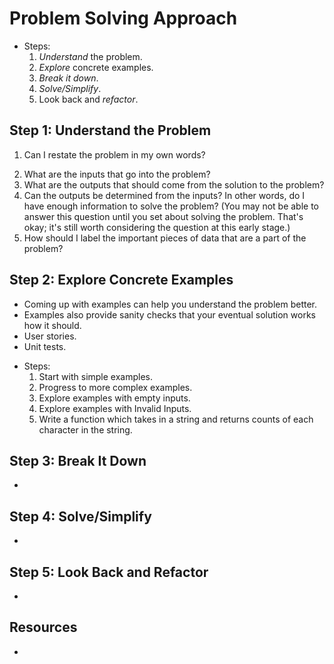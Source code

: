 # Problem Solving Approach

- Steps:
  1. *Understand* the problem.
  2. *Explore* concrete examples.
  3. *Break it down*.
  4. *Solve/Simplify*.
  5. Look back and *refactor*.

## Step 1: Understand the Problem

1) Can I restate the problem in my own words?
2. What are the inputs that go into the problem?
3. What are the outputs that should come from the solution to the problem?
4. Can the outputs be determined from the inputs? In other words, do I have enough information to solve the problem? (You may not be able to answer this question until you set about solving the problem. That's okay; it's still worth considering the question at this early stage.)
5. How should I label the important pieces of data that are a part of the problem?

## Step 2: Explore Concrete Examples

* Coming up with examples can help you understand the problem better.
* Examples also  provide sanity checks that your eventual solution works how it should.
* User stories.
* Unit tests.

- Steps:
  1. Start with simple examples.
  2. Progress to more complex examples.
  3. Explore examples with empty inputs.
  4. Explore examples with Invalid Inputs.
  5. Write a function which takes in a string and returns counts of each character in the string.

## Step 3: Break It Down

*

## Step 4: Solve/Simplify

*

## Step 5: Look Back and Refactor

*

## Resources

*
